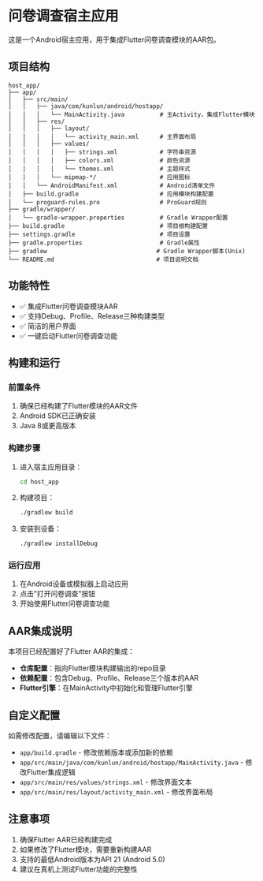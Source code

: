 # 问卷调查宿主应用

这是一个Android宿主应用，用于集成Flutter问卷调查模块的AAR包。

## 项目结构

```
host_app/
├── app/
│   ├── src/main/
│   │   ├── java/com/kunlun/android/hostapp/
│   │   │   └── MainActivity.java          # 主Activity，集成Flutter模块
│   │   ├── res/
│   │   │   ├── layout/
│   │   │   │   └── activity_main.xml      # 主界面布局
│   │   │   ├── values/
│   │   │   │   ├── strings.xml            # 字符串资源
│   │   │   │   ├── colors.xml             # 颜色资源
│   │   │   │   └── themes.xml             # 主题样式
│   │   │   └── mipmap-*/                  # 应用图标
│   │   └── AndroidManifest.xml            # Android清单文件
│   ├── build.gradle                       # 应用模块构建配置
│   └── proguard-rules.pro                 # ProGuard规则
├── gradle/wrapper/
│   └── gradle-wrapper.properties          # Gradle Wrapper配置
├── build.gradle                           # 项目根构建配置
├── settings.gradle                        # 项目设置
├── gradle.properties                      # Gradle属性
├── gradlew                               # Gradle Wrapper脚本(Unix)
└── README.md                             # 项目说明文档
```

## 功能特性

- ✅ 集成Flutter问卷调查模块AAR
- ✅ 支持Debug、Profile、Release三种构建类型
- ✅ 简洁的用户界面
- ✅ 一键启动Flutter问卷调查功能

## 构建和运行

### 前置条件

1. 确保已经构建了Flutter模块的AAR文件
2. Android SDK已正确安装
3. Java 8或更高版本

### 构建步骤

1. 进入宿主应用目录：
   ```bash
   cd host_app
   ```

2. 构建项目：
   ```bash
   ./gradlew build
   ```

3. 安装到设备：
   ```bash
   ./gradlew installDebug
   ```

### 运行应用

1. 在Android设备或模拟器上启动应用
2. 点击"打开问卷调查"按钮
3. 开始使用Flutter问卷调查功能

## AAR集成说明

本项目已经配置好了Flutter AAR的集成：

- **仓库配置**：指向Flutter模块构建输出的repo目录
- **依赖配置**：包含Debug、Profile、Release三个版本的AAR
- **Flutter引擎**：在MainActivity中初始化和管理Flutter引擎

## 自定义配置

如需修改配置，请编辑以下文件：

- `app/build.gradle` - 修改依赖版本或添加新的依赖
- `app/src/main/java/com/kunlun/android/hostapp/MainActivity.java` - 修改Flutter集成逻辑
- `app/src/main/res/values/strings.xml` - 修改界面文本
- `app/src/main/res/layout/activity_main.xml` - 修改界面布局

## 注意事项

1. 确保Flutter AAR已经构建完成
2. 如果修改了Flutter模块，需要重新构建AAR
3. 支持的最低Android版本为API 21 (Android 5.0)
4. 建议在真机上测试Flutter功能的完整性